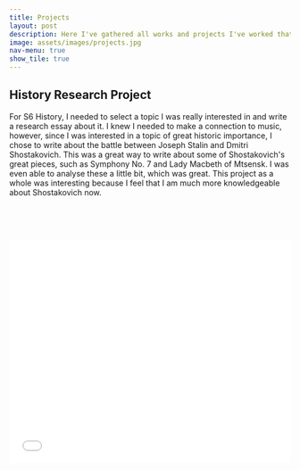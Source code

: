 ```yaml
---
title: Projects
layout: post
description: Here I've gathered all works and projects I've worked that have a connection to music and develop me as a musician.
image: assets/images/projects.jpg
nav-menu: true
show_tile: true
---
```

<div class="row">
	<div class="6u 12u$(small)">
<h2>History Research Project</h2>
<p>For S6 History, I needed to select a topic I was really interested in and write a research essay about it. I knew I needed to make a connection to music, however, since I was interested in a topic of great historic importance, I chose to write about the battle between Joseph Stalin and Dmitri Shostakovich. This was a great way to write about some of Shostakovich's great pieces, such as Symphony No. 7 and Lady Macbeth of Mtsensk. I was even able to analyse these a little bit, which was great. This project as a whole was interesting because I feel that I am much more knowledgeable about Shostakovich now.</p>
	</div>
	<div class="6u$ 12u$(small)">
	<h2>ㅤ</h2>
<embed src="assets/documents/why-did-stalin-dislike-shostakovitch.pdf" width="100%" height="400px" type="application/pdf" style="display: block; margin: 0 auto;">
	</div>
</div>
